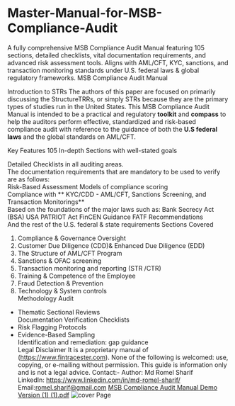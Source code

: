 # Master-Manual-for-MSB-Compliance-Audit
A fully comprehensive MSB Compliance Audit Manual featuring 105 sections, detailed checklists, vital documentation requirements, and advanced risk assessment tools. Aligns with AML/CFT, KYC, sanctions, and transaction monitoring standards under U.S. federal laws &amp; global regulatory frameworks.
MSB Compliance Audit Manual

Introduction to STRs The authors of this paper are focused on primarily discussing the StructureTRRs, or simply STRs because they are the primary types of studies run in the United States.
This MSB Compliance Audit Manual is intended to be a practical and regulatory **toolkit** and **compass** to help the auditors perform effective, standardized and risk-based compliance audit with reference to the guidance of both the **U.S federal laws** and the global standards on AML/CFT.

Key Features
105 In-depth Sections with well-stated goals  

Detailed Checklists in all auditing areas.  
The documentation requirements that are mandatory to be used to verify are as follows:  
Risk-Based Assessment Models of compliance scoring  
Compliance with ** KYC/CDD - AML/CFT, Sanctions Screening, and Transaction Monitorings**  
Based on the foundations of the major laws such as:
  Bank Secrecy Act (BSA)
  USA PATRIOT Act
  FinCEN Guidance
  FATF Recommendations  
  And the rest of the U.S. federal & state requirements
Sections Covered
1. Compliance & Governance Oversight  
2. Customer Due Diligence (CDD)& Enhanced Due Diligence (EDD)  
3. The Structure of AML/CFT Program  
4. Sanctions & OFAC screening  
5. Transaction monitoring and reporting (STR /CTR)  
6. Training & Competence of the Employee  
7. Fraud Detection & Prevention  
8. Technology & System controls  
Methodology Audit
- Thematic Sectional Reviews  
Documentation Verification Checklists  
- Risk Flagging Protocols  
- Evidence-Based Sampling  
Identification and remediation: gap guidance  
Legal Disclaimer
It is a proprietary manual of (https://www.fintracester.com). None of the following is welcomed: use, copying, or e-mailing without permission. This guide is information only and is not a legal advice.
Contact:-
Author: Md Romel Sharif  
LinkedIn: https://www.linkedin.com/in/md-romel-sharif/
Email:romel.sharif@gmail.com
[MSB Compliance Audit Manual Demo Version (1) (1).pdf](https://github.com/user-attachments/files/21698025/MSB.Compliance.Audit.Manual.Demo.Version.1.1.pdf)
![cover Page](https://github.com/user-attachments/assets/43631ee7-42e8-485e-95fa-69511d3dfb37)
